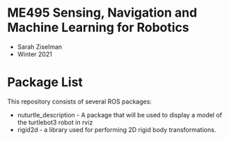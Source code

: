 # ME495 Sensing, Navigation and Machine Learning for Robotics
* Sarah Ziselman
* Winter 2021
# Package List
This repository consists of several ROS packages:
- nuturtle_description - A package that will be used to display a model of the turtlebot3 robot in rviz
- rigid2d - a library used for performing 2D rigid body transformations.